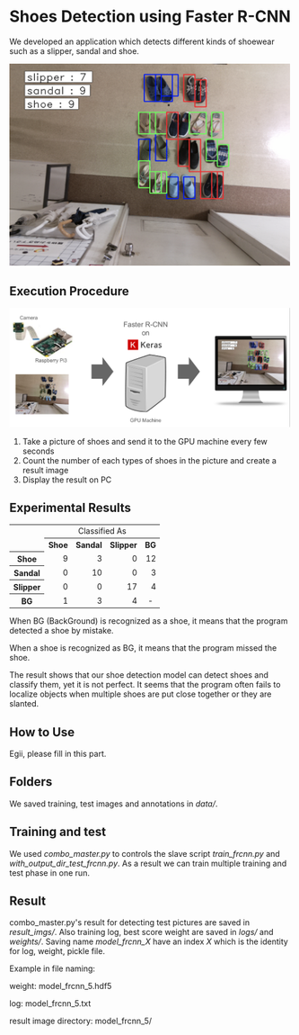 # Shoes Detection using Faster R-CNN

We developed an application which detects different kinds of shoewear such as a slipper, sandal and shoe.

<img src="readme_files/shoe_detector_example.png" width="500px">

## Execution Procedure

<img src="readme_files/system_configuration.png" width="500px">

1. Take a picture of shoes and send it to the GPU machine every few seconds
2. Count the number of each types of shoes in the picture and create a result image
3. Display the result on PC

## Experimental Results

<table>
    <tr>
      <td rowspan="2"></td>
      <td colspan=4 align="center">Classified As</td>
    </tr>
    <tr>
      <th>Shoe</th>
      <th>Sandal</th>
      <th>Slipper</th>
      <th>BG</th>
    </tr>
    <tr>
      <th>Shoe</th>
      <td align="right">9</td>
      <td align="right">3</td>
      <td align="right">0</td>
      <td align="right">12</td>
    </tr>
    <tr>
      <th>Sandal</th>
      <td align="right">0</td>
      <td align="right">10</td>
      <td align="right">0</td>
      <td align="right">3</td>
    </tr>
    <tr>
      <th>Slipper</th>
      <td align="right">0</td>
      <td align="right">0</td>
      <td align="right">17</td>
      <td align="right">4</td>
    </tr>
    <tr>
      <th>BG</th>
      <td align="right">1</td>    
      <td align="right">3</td>
      <td align="right">4</td>
      <td align="center">-</td>
    </tr>
</table>

When BG (BackGround) is recognized as a shoe, it means that the program detected a shoe by mistake.

When a shoe is recognized as BG, it means that the program missed the shoe.

The result shows that our shoe detection model can detect shoes and classify them, yet it is not perfect.
It seems that the program often fails to localize objects when multiple shoes are put close together or they are slanted.

## How to Use

Egii, please fill in this part.

## Folders
We saved training, test images and annotations in *data/*.

## Training and test
We used *combo_master.py* to controls the slave script *train_frcnn.py* and *with_output_dir_test_frcnn.py*. As a result we can train multiple training and test phase in one run.

## Result
combo_master.py's result for detecting test pictures are saved in *result_imgs/*. Also training log, best score weight are saved in *logs/* and *weights/*. Saving name *model_frcnn_X* have an index *X* which is the identity for log, weight, pickle file.

Example in file naming:

weight: model_frcnn_5.hdf5  

log: model_frcnn_5.txt

result image directory: model_frcnn_5/
